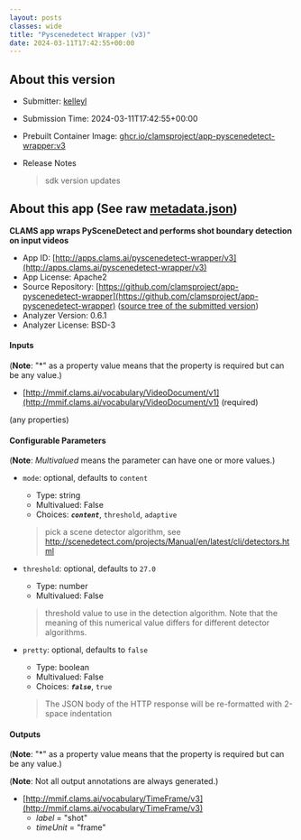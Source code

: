 ```yaml
---
layout: posts
classes: wide
title: "Pyscenedetect Wrapper (v3)"
date: 2024-03-11T17:42:55+00:00
---
```

## About this version

- Submitter: [kelleyl](https://github.com/kelleyl)
- Submission Time: 2024-03-11T17:42:55+00:00
- Prebuilt Container Image: [ghcr.io/clamsproject/app-pyscenedetect-wrapper:v3](https://github.com/clamsproject/app-pyscenedetect-wrapper/pkgs/container/app-pyscenedetect-wrapper/v3)
- Release Notes

    > sdk version updates

## About this app (See raw [metadata.json](metadata.json))

**CLAMS app wraps PySceneDetect and performs shot boundary detection on input videos**

- App ID: [http://apps.clams.ai/pyscenedetect-wrapper/v3](http://apps.clams.ai/pyscenedetect-wrapper/v3)
- App License: Apache2
- Source Repository: [https://github.com/clamsproject/app-pyscenedetect-wrapper](https://github.com/clamsproject/app-pyscenedetect-wrapper) ([source tree of the submitted version](https://github.com/clamsproject/app-pyscenedetect-wrapper/tree/v3))
- Analyzer Version: 0.6.1
- Analyzer License: BSD-3


#### Inputs
(**Note**: "*" as a property value means that the property is required but can be any value.)

- [http://mmif.clams.ai/vocabulary/VideoDocument/v1](http://mmif.clams.ai/vocabulary/VideoDocument/v1) (required)

 (any properties)



#### Configurable Parameters
(**Note**: _Multivalued_ means the parameter can have one or more values.)

- `mode`: optional, defaults to `content`

    - Type: string
    - Multivalued: False
    - Choices: **_`content`_**, `threshold`, `adaptive`


    > pick a scene detector algorithm, see http://scenedetect.com/projects/Manual/en/latest/cli/detectors.html
- `threshold`: optional, defaults to `27.0`

    - Type: number
    - Multivalued: False


    > threshold value to use in the detection algorithm. Note that the meaning of this numerical value differs for different detector algorithms.
- `pretty`: optional, defaults to `false`

    - Type: boolean
    - Multivalued: False
    - Choices: **_`false`_**, `true`


    > The JSON body of the HTTP response will be re-formatted with 2-space indentation


#### Outputs
(**Note**: "*" as a property value means that the property is required but can be any value.)

(**Note**: Not all output annotations are always generated.)

- [http://mmif.clams.ai/vocabulary/TimeFrame/v3](http://mmif.clams.ai/vocabulary/TimeFrame/v3)
    - _label_ = "shot"
    - _timeUnit_ = "frame"

